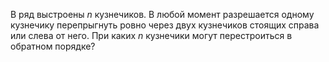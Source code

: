 В ряд выстроены $n$ кузнечиков. В любой момент разрешается одному кузнечику перепрыгнуть ровно через двух кузнечиков стоящих справа или слева от него. При каких $n$ кузнечики могут перестроиться в обратном порядке?